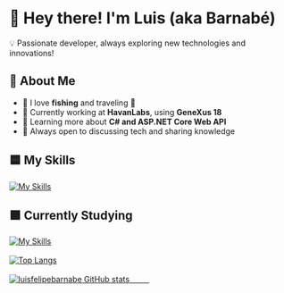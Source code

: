 # 👋 Hey there! I'm Luis (aka Barnabé)  

💡 Passionate developer, always exploring new technologies and innovations!  

## 🚀 About Me  
- 🎣 I love **fishing** and traveling 🚙  
- 🔭 Currently working at **HavanLabs**, using **GeneXus 18**   
- 🌱 Learning more about **C# and ASP.NET Core Web API**  
- 💬 Always open to discussing tech and sharing knowledge  

## 🟦 My Skills
  [![My Skills](https://skillicons.dev/icons?i=html,css,javascript,mysql,postgres,git,github,vscode)](https://skillicons.dev)<br>
## 🟪 Currently Studying
  [![My Skills](https://skillicons.dev/icons?i=java,idea,cs,dotnet,visualstudio)](https://skillicons.dev)<br>    
        <a href="https://github.com/leotachini">
          <img src="https://github-readme-stats.vercel.app/api/top-langs/?username=luisfelipebarnabe&theme=dark&bg_color=0D1117&text_color=FFFFFF&title_color=FFFFFF&langs_count=6" alt="Top Langs" />
        </a>
        <br>
        <br>
        <a href="https://github.com/luisfelipebarnabe">
            <img src="https://github-readme-stats.vercel.app/api?username=luisfelipebarnabe&show_icons=true&theme=transparent" alt="luisfelipebarnabe GitHub stats"/>
        </a>
